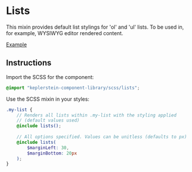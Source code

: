 # Lists

This mixin provides default list stylings for 'ol' and 'ul' lists. To be used in, for example, WYSIWYG editor rendered content.

[Example](../examples/lists.html)

## Instructions

Import the SCSS for the component:

```scss
@import "keplerstein-component-library/scss/lists";
```

Use the SCSS mixin in your styles:

```scss
.my-list {
    // Renders all lists within .my-list with the styling applied
    // (default values used)
    @include lists();
    
    // All options specified. Values can be unitless (defaults to px)
    @include lists(
        $marginLeft: 30,
        $marginBottom: 20px
    );
}
```

